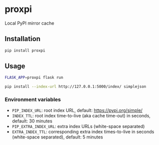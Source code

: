 # proxpi
Local PyPI mirror cache

## Installation
```bash
pip install proxpi
```

## Usage
```bash
FLASK_APP=proxpi flask run
```

```bash
pip install --index-url http://127.0.0.1:5000/index/ simplejson
```

### Environment variables
* `PIP_INDEX_URL`: root index URL, default: https://pypi.org/simple/
* `INDEX_TTL`: root index time-to-live (aka cache time-out) in seconds, default: 30
   minutes
* `PIP_EXTRA_INDEX_URL`: extra index URLs (white-space separated)
* `EXTRA_INDEX_TTL`: corresponding extra index times-to-live in seconds (white-space
   separated), default: 5 minutes
